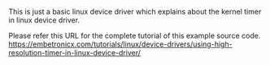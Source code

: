 This is just a basic linux device driver which explains about the kernel timer in linux device driver.

Please refer this URL for the complete tutorial of this example source code.
https://embetronicx.com/tutorials/linux/device-drivers/using-high-resolution-timer-in-linux-device-driver/